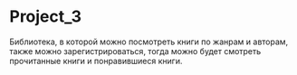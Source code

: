 # Project_3
Библиотека, в которой можно посмотреть книги по жанрам и авторам, также можно зарегистрироваться, тогда можно будет смотреть прочитанные книги и понравившиеся книги.
